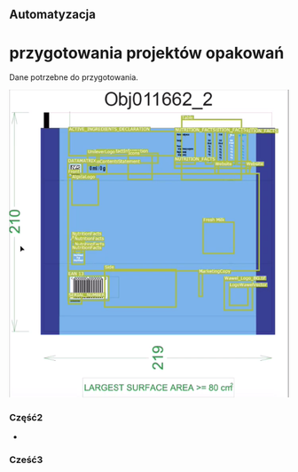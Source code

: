 ## Automatyzacja 
# przygotowania projektów opakowań
 
 Dane potrzebne do przygotowania.

![ChespaTemplate](/docs/assets/images/Chespa_BlankTemplate%20.png)

### Część2

-

### Cześć3

